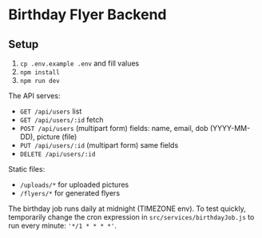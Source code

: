 # Birthday Flyer Backend

## Setup
1. `cp .env.example .env` and fill values
2. `npm install`
3. `npm run dev`

The API serves:
- `GET /api/users` list
- `GET /api/users/:id` fetch
- `POST /api/users` (multipart form) fields: name, email, dob (YYYY-MM-DD), picture (file)
- `PUT /api/users/:id` (multipart form) same fields
- `DELETE /api/users/:id`

Static files:
- `/uploads/*` for uploaded pictures
- `/flyers/*` for generated flyers

The birthday job runs daily at midnight (TIMEZONE env). To test quickly, temporarily change the cron expression in `src/services/birthdayJob.js` to run every minute: `'*/1 * * * *'`.
